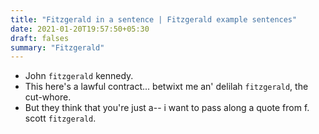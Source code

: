 ```yaml
---
title: "Fitzgerald in a sentence | Fitzgerald example sentences"
date: 2021-01-20T19:57:50+05:30
draft: falses
summary: "Fitzgerald"
---
```

- John `fitzgerald` kennedy.
- This here's a lawful contract... betwixt me an' delilah `fitzgerald`, the cut-whore.
- But they think that you're just a-- i want to pass along a quote from f. scott `fitzgerald`.
                 
